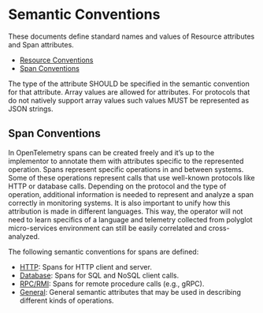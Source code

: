 # Semantic Conventions

These documents define standard names and values of Resource attributes and
Span attributes.

* [Resource Conventions](data-resource-semantic-conventions.md)
* [Span Conventions](#span-conventions)

The type of the attribute SHOULD be specified in the semantic convention
for that attribute. Array values are allowed for attributes. For
protocols that do not natively support array values such values MUST be
represented as JSON strings.

## Span Conventions

In OpenTelemetry spans can be created freely and it’s up to the implementor to
annotate them with attributes specific to the represented operation. Spans
represent specific operations in and between systems. Some of these operations
represent calls that use well-known protocols like HTTP or database calls.
Depending on the protocol and the type of operation, additional information
is needed to represent and analyze a span correctly in monitoring systems. It is
also important to unify how this attribution is made in different languages.
This way, the operator will not need to learn specifics of a language and
telemetry collected from polyglot micro-services environment can still be easily
correlated and cross-analyzed.

The following semantic conventions for spans are defined:

* [HTTP](data-http.md): Spans for HTTP client and server.
* [Database](data-database.md): Spans for SQL and NoSQL client calls.
* [RPC/RMI](data-rpc.md): Spans for remote procedure calls (e.g., gRPC).
* [General](data-span-general.md): General semantic attributes that may be used in describing different kinds of operations.
